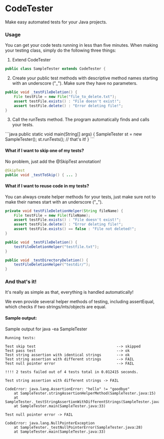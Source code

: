 # CodeTester
Make easy automated tests for your Java projects.

### Usage
You can get your code tests running in less than five minutes. When making your testing class, simply do the following three things:

1. Extend CodeTester
```java
public class SampleTester extends CodeTester {
```
<ol start="2">
	<li>Create your public test methods with descriptive method names starting with an underscore ("_"). Make sure they have no parameters.</li>
</ol>

```java
public void _testFileDeletion() {
	File testFile = new File("file_to_delete.txt");
	assert testFile.exists() : "File doesn't exist!";
	assert testFile.delete() : "Error deleting file!";
}
```
<ol start="3">
	<li>Call the runTests method. The program automatically finds and calls your tests.</li>
</ol>
```java
public static void main(String[] args) {
	SampleTester st = new SampleTester();
	st.runTests();
	// that's it!
}
```

#### What if I want to skip one of my tests?
No problem, just add the @SkipTest annotation!
```java
@SkipTest
public void _testToSkip() { ... }
```

#### What if I want to reuse code in my tests?
You can always create helper methods for your tests, just make sure not to make their names start with an underscore ("_").
```java
private void testFileDeletionHelper(String fileName) {
	File testFile = new File(fileName);
	assert testFile.exists() : "File doesn't exist!";
	assert testFile.delete() : "Error deleting file!";
	assert testFile.exists() == false : "File not deleted!";
}

public void _testFileDeletion() {
	testFileDeletionHelper("testfile.txt");
}

public void _testDirectoryDeletion() {
	testFileDeletionHelper("testdir/");
}
```

### And that's it!
It's really as simple as that, everything is handled automatically!

We even provide several helper methods of testing, including assertEqual, which checks if two strings/ints/objects are equal.

#### Sample output:
Sample output for java -ea SampleTester
```batch
Running tests:

Test skip test                                     --> skipped
Test pass test                                     --> ok
Test string assertion with identical strings       --> ok
Test string assertion with different strings       --> FAIL
Test null pointer error                            --> FAIL

!!!! 2 tests failed out of 4 tests total in 0.012415 seconds.

Test string assertion with different strings -> FAIL

CodeError: java.lang.AssertionError: "hello" != "goodbye"
	at SampleTester.stringAssertionHelperMethod(SampleTester.java:15)
	at SampleTester._testStringAssertionWithDifferentStrings(SampleTester.java:23)
	at SampleTester.main(SampleTester.java:33)

Test null pointer error -> FAIL

CodeError: java.lang.NullPointerException
	at SampleTester._testNullPointerError(SampleTester.java:28)
	at SampleTester.main(SampleTester.java:33)

```
